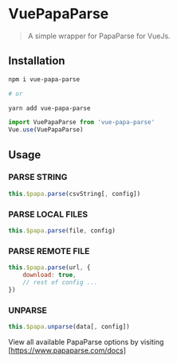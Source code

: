 # VuePapaParse

> A simple wrapper for PapaParse for VueJs.

## Installation

```bash
npm i vue-papa-parse

# or

yarn add vue-papa-parse
```

```javascript
import VuePapaParse from 'vue-papa-parse'
Vue.use(VuePapaParse)
```

## Usage

### PARSE STRING
```javascript
this.$papa.parse(csvString[, config])
```

### PARSE LOCAL FILES
```javascript
this.$papa.parse(file, config)
```

### PARSE REMOTE FILE
```javascript
this.$papa.parse(url, {
	download: true,
	// rest of config ...
})
```

### UNPARSE
```javascript
this.$papa.unparse(data[, config])
```

View all available PapaParse options by visiting [https://www.papaparse.com/docs]
